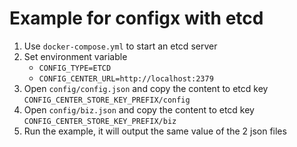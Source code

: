 # Example for configx with etcd

1. Use `docker-compose.yml` to start an etcd server
2. Set environment variable
   - `CONFIG_TYPE=ETCD`
   - `CONFIG_CENTER_URL=http://localhost:2379`
3. Open `config/config.json` and copy the content to etcd key `CONFIG_CENTER_STORE_KEY_PREFIX/config`
4. Open `config/biz.json` and copy the content to etcd key `CONFIG_CENTER_STORE_KEY_PREFIX/biz`
5. Run the example, it will output the same value of the 2 json files
